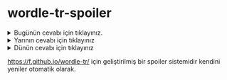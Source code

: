 # wordle-tr-spoiler

<details>
  <summary>Bugünün cevabı için tıklayınız.</summary>
  <br>
    <b> bindi </b>
</details>

<details>
  <summary>Yarının cevabı için tıklayınız</summary>
  <br>
   <b> viral </b>
</details>

<details>
  <summary>Dünün cevabı için tıklayınız </summary>
  <br>
  <b> biraz </b>
</details>

https://f.github.io/wordle-tr/ için geliştirilmiş bir spoiler sistemidir kendini yeniler otomatik olarak.


